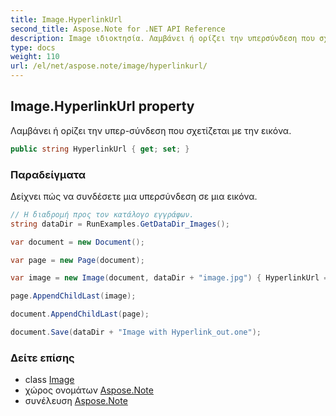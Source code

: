 ```yaml
---
title: Image.HyperlinkUrl
second_title: Aspose.Note for .NET API Reference
description: Image ιδιοκτησία. Λαμβάνει ή ορίζει την υπερσύνδεση που σχετίζεται με την εικόνα.
type: docs
weight: 110
url: /el/net/aspose.note/image/hyperlinkurl/
---
```

## Image.HyperlinkUrl property

Λαμβάνει ή ορίζει την υπερ-σύνδεση που σχετίζεται με την εικόνα.

```csharp
public string HyperlinkUrl { get; set; }
```

### Παραδείγματα

Δείχνει πώς να συνδέσετε μια υπερσύνδεση σε μια εικόνα.

```csharp
// Η διαδρομή προς τον κατάλογο εγγράφων.
string dataDir = RunExamples.GetDataDir_Images(); 

var document = new Document();

var page = new Page(document);

var image = new Image(document, dataDir + "image.jpg") { HyperlinkUrl = "http://image.com" };

page.AppendChildLast(image);

document.AppendChildLast(page);

document.Save(dataDir + "Image with Hyperlink_out.one");
```

### Δείτε επίσης

* class [Image](../)
* χώρος ονομάτων [Aspose.Note](../../image/)
* συνέλευση [Aspose.Note](../../../)



